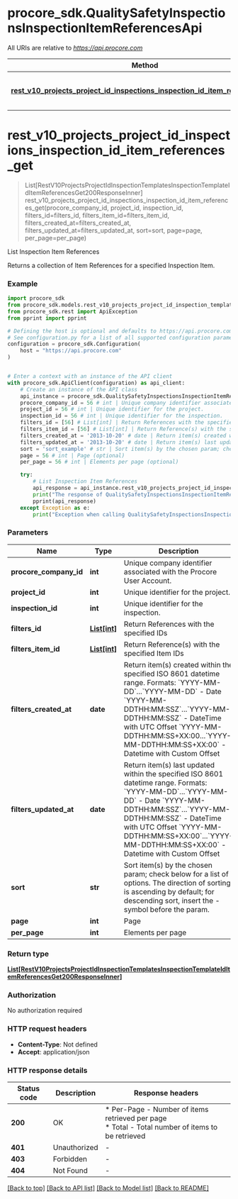 # procore_sdk.QualitySafetyInspectionsInspectionItemReferencesApi

All URIs are relative to *https://api.procore.com*

Method | HTTP request | Description
------------- | ------------- | -------------
[**rest_v10_projects_project_id_inspections_inspection_id_item_references_get**](QualitySafetyInspectionsInspectionItemReferencesApi.md#rest_v10_projects_project_id_inspections_inspection_id_item_references_get) | **GET** /rest/v1.0/projects/{project_id}/inspections/{inspection_id}/item_references | List Inspection Item References


# **rest_v10_projects_project_id_inspections_inspection_id_item_references_get**
> List[RestV10ProjectsProjectIdInspectionTemplatesInspectionTemplateIdItemReferencesGet200ResponseInner] rest_v10_projects_project_id_inspections_inspection_id_item_references_get(procore_company_id, project_id, inspection_id, filters_id=filters_id, filters_item_id=filters_item_id, filters_created_at=filters_created_at, filters_updated_at=filters_updated_at, sort=sort, page=page, per_page=per_page)

List Inspection Item References

Returns a collection of Item References for a specified Inspection Item.

### Example


```python
import procore_sdk
from procore_sdk.models.rest_v10_projects_project_id_inspection_templates_inspection_template_id_item_references_get200_response_inner import RestV10ProjectsProjectIdInspectionTemplatesInspectionTemplateIdItemReferencesGet200ResponseInner
from procore_sdk.rest import ApiException
from pprint import pprint

# Defining the host is optional and defaults to https://api.procore.com
# See configuration.py for a list of all supported configuration parameters.
configuration = procore_sdk.Configuration(
    host = "https://api.procore.com"
)


# Enter a context with an instance of the API client
with procore_sdk.ApiClient(configuration) as api_client:
    # Create an instance of the API class
    api_instance = procore_sdk.QualitySafetyInspectionsInspectionItemReferencesApi(api_client)
    procore_company_id = 56 # int | Unique company identifier associated with the Procore User Account.
    project_id = 56 # int | Unique identifier for the project.
    inspection_id = 56 # int | Unique identifier for the inspection.
    filters_id = [56] # List[int] | Return References with the specified IDs (optional)
    filters_item_id = [56] # List[int] | Return Reference(s) with the specified Item IDs (optional)
    filters_created_at = '2013-10-20' # date | Return item(s) created within the specified ISO 8601 datetime range. Formats: `YYYY-MM-DD`...`YYYY-MM-DD` - Date `YYYY-MM-DDTHH:MM:SSZ`...`YYYY-MM-DDTHH:MM:SSZ` - DateTime with UTC Offset `YYYY-MM-DDTHH:MM:SS+XX:00...`YYYY-MM-DDTHH:MM:SS+XX:00` - Datetime with Custom Offset (optional)
    filters_updated_at = '2013-10-20' # date | Return item(s) last updated within the specified ISO 8601 datetime range. Formats: `YYYY-MM-DD`...`YYYY-MM-DD` - Date `YYYY-MM-DDTHH:MM:SSZ`...`YYYY-MM-DDTHH:MM:SSZ` - DateTime with UTC Offset `YYYY-MM-DDTHH:MM:SS+XX:00`...`YYYY-MM-DDTHH:MM:SS+XX:00` - Datetime with Custom Offset (optional)
    sort = 'sort_example' # str | Sort item(s) by the chosen param; check below for a list of options. The direction of sorting is ascending by default; for descending sort, insert the - symbol before the param. (optional)
    page = 56 # int | Page (optional)
    per_page = 56 # int | Elements per page (optional)

    try:
        # List Inspection Item References
        api_response = api_instance.rest_v10_projects_project_id_inspections_inspection_id_item_references_get(procore_company_id, project_id, inspection_id, filters_id=filters_id, filters_item_id=filters_item_id, filters_created_at=filters_created_at, filters_updated_at=filters_updated_at, sort=sort, page=page, per_page=per_page)
        print("The response of QualitySafetyInspectionsInspectionItemReferencesApi->rest_v10_projects_project_id_inspections_inspection_id_item_references_get:\n")
        pprint(api_response)
    except Exception as e:
        print("Exception when calling QualitySafetyInspectionsInspectionItemReferencesApi->rest_v10_projects_project_id_inspections_inspection_id_item_references_get: %s\n" % e)
```



### Parameters


Name | Type | Description  | Notes
------------- | ------------- | ------------- | -------------
 **procore_company_id** | **int**| Unique company identifier associated with the Procore User Account. | 
 **project_id** | **int**| Unique identifier for the project. | 
 **inspection_id** | **int**| Unique identifier for the inspection. | 
 **filters_id** | [**List[int]**](int.md)| Return References with the specified IDs | [optional] 
 **filters_item_id** | [**List[int]**](int.md)| Return Reference(s) with the specified Item IDs | [optional] 
 **filters_created_at** | **date**| Return item(s) created within the specified ISO 8601 datetime range. Formats: &#x60;YYYY-MM-DD&#x60;...&#x60;YYYY-MM-DD&#x60; - Date &#x60;YYYY-MM-DDTHH:MM:SSZ&#x60;...&#x60;YYYY-MM-DDTHH:MM:SSZ&#x60; - DateTime with UTC Offset &#x60;YYYY-MM-DDTHH:MM:SS+XX:00...&#x60;YYYY-MM-DDTHH:MM:SS+XX:00&#x60; - Datetime with Custom Offset | [optional] 
 **filters_updated_at** | **date**| Return item(s) last updated within the specified ISO 8601 datetime range. Formats: &#x60;YYYY-MM-DD&#x60;...&#x60;YYYY-MM-DD&#x60; - Date &#x60;YYYY-MM-DDTHH:MM:SSZ&#x60;...&#x60;YYYY-MM-DDTHH:MM:SSZ&#x60; - DateTime with UTC Offset &#x60;YYYY-MM-DDTHH:MM:SS+XX:00&#x60;...&#x60;YYYY-MM-DDTHH:MM:SS+XX:00&#x60; - Datetime with Custom Offset | [optional] 
 **sort** | **str**| Sort item(s) by the chosen param; check below for a list of options. The direction of sorting is ascending by default; for descending sort, insert the - symbol before the param. | [optional] 
 **page** | **int**| Page | [optional] 
 **per_page** | **int**| Elements per page | [optional] 

### Return type

[**List[RestV10ProjectsProjectIdInspectionTemplatesInspectionTemplateIdItemReferencesGet200ResponseInner]**](RestV10ProjectsProjectIdInspectionTemplatesInspectionTemplateIdItemReferencesGet200ResponseInner.md)

### Authorization

No authorization required

### HTTP request headers

 - **Content-Type**: Not defined
 - **Accept**: application/json

### HTTP response details

| Status code | Description | Response headers |
|-------------|-------------|------------------|
**200** | OK |  * Per-Page - Number of items retrieved per page <br>  * Total - Total number of items to be retrieved <br>  |
**401** | Unauthorized |  -  |
**403** | Forbidden |  -  |
**404** | Not Found |  -  |

[[Back to top]](#) [[Back to API list]](../README.md#documentation-for-api-endpoints) [[Back to Model list]](../README.md#documentation-for-models) [[Back to README]](../README.md)

